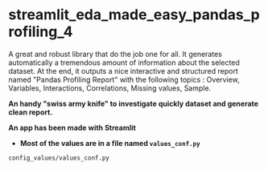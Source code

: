 # streamlit_eda_made_easy_pandas_profiling_4
A great and robust library that do the job one for all. It generates automatically a tremendous amount of
information about the selected dataset. At the end, it outputs a nice interactive and structured report named
"Pandas Profiling Report" with the following topics : Overview, Variables, Interactions, Correlations, Missing
values, Sample. 

**An handy "swiss army knife" to investigate quickly dataset and generate clean report.**

**An app has been made with Streamlit**

- **Most of the values are in a file named `values_conf.py`**
```bash
config_values/values_conf.py
```
